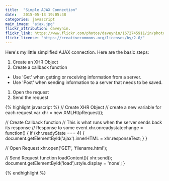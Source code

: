 ```yaml
---
title:  "Simple AJAX Connection"
date:   2015-05-13 19:05:48
categories: javascript
main_image: "ajax.jpg"
flickr_attribution: daveynin.
flickr_link: https://www.flickr.com/photos/daveynin/1672745911/in/photolist-3xPg5K-ydRLp-YWwS-YWwQ-wtX3T-hWctXd-eQ3cY-9YqyAw-eTP8J3-KiV7h-iheTxB-7y3t65-bmdDX-wtVph-wtWiJ-5G3bSU-4V2UHu-7iqcGx-4UXNJP-8vxV6A-vccGq-fs1G4-9w54Z-67CWjZ-7VtQV7-eFyuR-3dk97n-aLjij-oUrTf-q19j8-qBS7T-ZJWQX-6vHHN-rLrUdn-6h882-3htSV7-niHgi-4nG5q6-9w5sx-9w5ob-3g8Myt-5VotyB-3cmXh-376xV-hS6FG1-7ZnCh-5AgsEV-6X6gk-2tdwxR-25PEuq
flickr_license: "https://creativecommons.org/licenses/by/2.0/"
---
```


Here's my little simplified AJAX connection. Here are the basic steps:

1. Create an XHR Object
1. Create a callback function
  - Use 'Get' when getting or receiving information from a server. 
  - Use 'Post' when sending information to a server that needs to be saved.
1. Open the request
1. Send the request

{% highlight javascript %}
// Create XHR Object
// create a new variable for each request
var xhr = new XMLHttpRequest();

// Create Callback function
// This is what runs when the server sends back its response
// Response to some event
xhr.onreadystatechange = function() {
  if (xhr.readyState === 4) {
    document.getElementById('ajax').innerHTML = xhr.responseText;
  }
}

// Open Request
xhr.open('GET', 'filename.html');

// Send Request
function loadContent(){
  xhr.send();
  document.getElementById('load').style.display = 'none';
} 
    
{% endhighlight %}